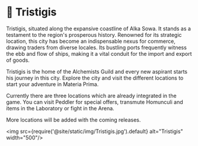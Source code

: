 # 🏰 Tristigis

Tristigis, situated along the expansive coastline of Alka Sowa.
It stands as a testament to the region's prosperous history. Renowned for its strategic location, this city has become an indispensable nexus for commerce, drawing traders from diverse locales.
Its bustling ports frequently witness the ebb and flow of ships, making it a vital conduit for the import and export of goods. 

Tristigis is the home of the Alchemists Guild and every new aspirant starts his journey in this city. 
Explore the city and visit the different locations to start your adventure in Materia Prima.

Currently there are three locations which are already integrated in the game. 
You can visit Peddler for special offers, transmute Homunculi and items in the Laboratory or fight in the Arena. 

More locations will be added with the coming releases. 




<img src={require('@site/static/img/Tristigis.jpg').default} alt="Tristigis" width="500"/>





